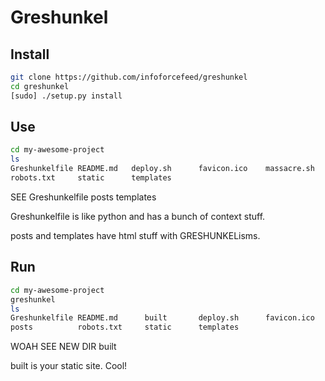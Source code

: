 # Greshunkel

## Install

```bash
git clone https://github.com/infoforcefeed/greshunkel
cd greshunkel
[sudo] ./setup.py install
```

## Use

```bash
cd my-awesome-project
ls
Greshunkelfile README.md   deploy.sh      favicon.ico    massacre.sh    posts
robots.txt     static      templates
```
SEE Greshunkelfile posts templates

Greshunkelfile is like python and has a bunch of context stuff.

posts and templates have html stuff with GRESHUNKELisms.

## Run

```bash
cd my-awesome-project
greshunkel
ls
Greshunkelfile README.md      built       deploy.sh      favicon.ico    massacre.sh
posts          robots.txt     static      templates
```

WOAH SEE NEW DIR built

built is your static site. Cool!
